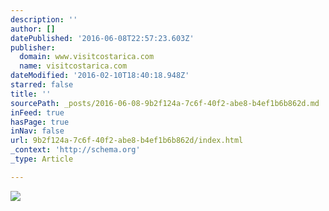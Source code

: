 ```yaml
---
description: ''
author: []
datePublished: '2016-06-08T22:57:23.603Z'
publisher:
  domain: www.visitcostarica.com
  name: visitcostarica.com
dateModified: '2016-02-10T18:40:18.948Z'
starred: false
title: ''
sourcePath: _posts/2016-06-08-9b2f124a-7c6f-40f2-abe8-b4ef1b6b862d.md
inFeed: true
hasPage: true
inNav: false
url: 9b2f124a-7c6f-40f2-abe8-b4ef1b6b862d/index.html
_context: 'http://schema.org'
_type: Article

---
```

![](http://www.visitcostarica.com/ict/version/2010/images/bannershome/Save-The-Americans.jpg)